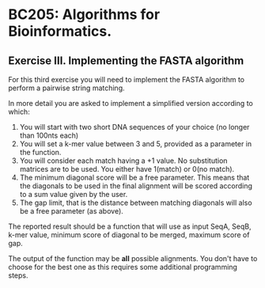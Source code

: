 # BC205: Algorithms for Bioinformatics.

## Exercise III. Implementing the FASTA algorithm

For this third exercise you will need to implement the FASTA algorithm to perform a pairwise string matching. 

In more detail you are asked to implement a simplified version according to which:  
1. You will start with two short DNA sequences of your choice (no longer than 100nts each)
2. You will set a k-mer value between 3 and 5, provided as a parameter in the function. 
3. You will consider each match having a +1 value. No substitution matrices are to be used. You either have 1(match) or 0(no match).  
4. The minimum diagonal score will be a free parameter. This means that the diagonals to be used in the final alignment will be scored according to a sum value given by the user.   
5. The gap limit, that is the distance between matching diagonals will also be a free parameter (as above).  

The reported result should be a function that will use as input SeqA, SeqB, k-mer value, minimum score of diagonal to be merged, maximum score of gap.

The output of the function may be **all** possible alignments. You don't have to choose for the best one as this requires some additional programming steps.